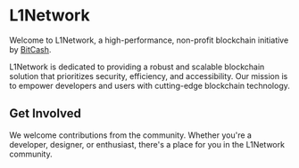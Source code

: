 # L1Network

Welcome to L1Network, a high-performance, non-profit blockchain initiative by [BitCash](https://bitcash.org).

L1Network is dedicated to providing a robust and scalable blockchain solution that prioritizes security, efficiency, and accessibility. Our mission is to empower developers and users with cutting-edge blockchain technology.

## Get Involved

We welcome contributions from the community. Whether you're a developer, designer, or enthusiast, there's a place for you in the L1Network community.
